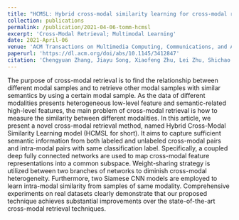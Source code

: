 ```yaml
---
title: "HCMSL: Hybrid cross-modal similarity learning for cross-modal retrieval"
collection: publications
permalink: /publication/2021-04-06-tomm-hcmsl
excerpt: 'Cross-Modal Retrieval; Multimodal Learning'
date: 2021-April-06
venue: 'ACM Transactions on Multimedia Computing, Communications, and Applications (TOMM)'
paperurl: 'https://dl.acm.org/doi/abs/10.1145/3412847'
citation: 'Chengyuan Zhang, Jiayu Song, Xiaofeng Zhu, Lei Zhu, Shichao Zhang, HCMSL: Hybrid cross-modal similarity learning for cross-modal retrieval, ACM Transactions on Multimedia Computing, Communications, and Applications (TOMM), 2021, 17(1s): 1-22'
---
```


The purpose of cross-modal retrieval is to find the relationship between different modal samples and to retrieve other modal samples with similar semantics by using a certain modal sample. As the data of different modalities presents heterogeneous low-level feature and semantic-related high-level features, the main problem of cross-modal retrieval is how to measure the similarity between different modalities. In this article, we present a novel cross-modal retrieval method, named Hybrid Cross-Modal Similarity Learning model (HCMSL for short). It aims to capture sufficient semantic information from both labeled and unlabeled cross-modal pairs and intra-modal pairs with same classification label. Specifically, a coupled deep fully connected networks are used to map cross-modal feature representations into a common subspace. Weight-sharing strategy is utilized between two branches of networks to diminish cross-modal heterogeneity. Furthermore, two Siamese CNN models are employed to learn intra-modal similarity from samples of same modality. Comprehensive experiments on real datasets clearly demonstrate that our proposed technique achieves substantial improvements over the state-of-the-art cross-modal retrieval techniques.
